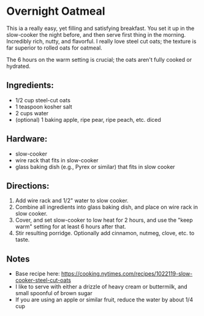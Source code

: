 # Overnight Oatmeal

This ia a really easy, yet filling and satisfying breakfast. You set it up in the slow-cooker the night before, and then serve first thing in the morning. Incredibly rich, nutty, and flavorful. I really love steel cut oats; the texture is far superior to rolled oats for oatmeal. 

The 6 hours on the warm setting is crucial; the oats aren't fully cooked or hydrated. 

## Ingredients:

- 1/2 cup steel-cut oats
- 1 teaspoon kosher salt
- 2 cups water
- (optional) 1 baking apple, ripe pear, ripe peach, etc. diced

## Hardware:

- slow-cooker
- wire rack that fits in slow-cooker
- glass baking dish (e.g., Pyrex or similar) that fits in slow cooker

## Directions:

1. Add wire rack and 1/2" water to slow cooker.
2. Combine all ingredients into glass baking dish, and place on wire rack in slow cooker.
3. Cover, and set slow-cooker to low heat for 2 hours, and use the "keep warm" setting for at least 6 hours after that.
4. Stir resulting porridge. Optionally add cinnamon, nutmeg, clove, etc. to taste.

## Notes

- Base recipe here: <https://cooking.nytimes.com/recipes/1022119-slow-cooker-steel-cut-oats>
- I like to serve with either a drizzle of heavy cream or buttermilk, and small spoonful of brown sugar
- If you are using an apple or similar fruit, reduce the water by about 1/4 cup
